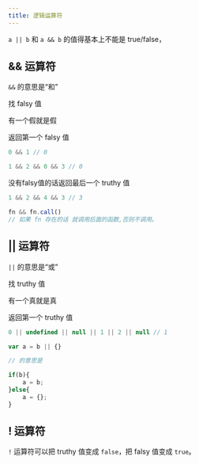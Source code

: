 ```yaml
---
title: 逻辑运算符
---
```


`a || b` 和 `a && b` 的值得基本上不能是 true/false，

## && 运算符

`&&` 的意思是“和”

找 falsy 值

有一个假就是假

返回第一个 falsy 值

```javascript
0 && 1 // 0
```

```javascript
1 && 2 && 0 && 3 // 0
```

没有falsy值的话返回最后一个 truthy 值

```javascript
1 && 2 && 4 && 3 // 3
```

```javascript
fn && fn.call()
// 如果 fn 存在的话 就调用后面的函数,否则不调用。
```

## || 运算符

`||` 的意思是“或”

找 truthy 值

有一个真就是真

返回第一个 truthy 值

```javascript
0 || undefined || null || 1 || 2 || null // 1
```

```javascript
var a = b || {}

// 的意思是

if(b){
    a = b;
}else{
    a = {};
}
```

## ! 运算符

`!` 运算符可以把 truthy 值变成 `false`，把 falsy 值变成 `true`。